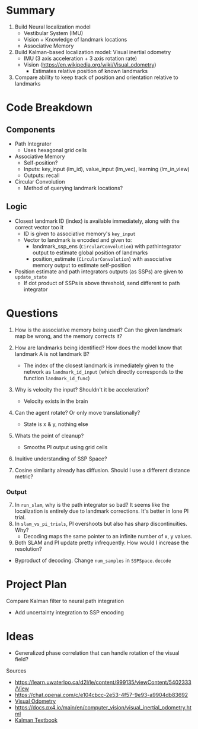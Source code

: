 # Summary
1. Build Neural localization model
   - Vestibular System (IMU)
   - Vision + Knowledge of landmark locations
   - Associative Memory
2. Build Kalman-based localization model: Visual inertial odometry
   - IMU (3 axis acceleration + 3 axis rotation rate)
   - Vision (https://en.wikipedia.org/wiki/Visual_odometry)
     - Estimates relative position of known landmarks
3. Compare ability to keep track of position and orientation relative to landmarks 


# Code Breakdown
## Components
- Path Integrator
  - Uses hexagonal grid cells
- Associative Memory
  - Self-position?
  - Inputs: key_input (lm_id), value_input (lm_vec), learning (lm_in_view)
  - Outputs: recall
- Circular Convolution
  - Method of querying landmark locations?

## Logic
- Closest landmark ID (index) is available immediately, along with the correct vector too it
  - ID is given to associative memory's `key_input`
  - Vector to landmark is encoded and given to:
    - landmark_ssp_ens (`CircularConvolution`) with pathintegrator output to estimate global position of landmarks
    - position_estimate (`CircularConvolution`) with associative memory output to estimate self-position
- Position estimate and path integrators outputs (as SSPs) are given to `update_state`
  - If dot product of SSPs is above threshold, send different to path integrator


# Questions
1. How is the associative memory being used? Can the given landmark map be wrong, and the memory corrects it?
2. How are landmarks being identified? How does the model know that landmark A is not landmark B?
   - The index of the closest landmark is immediately given to the network as `landmark_id_input` (which directly corresponds to the function `landmark_id_func`)
3. Why is velocity the input? Shouldn't it be acceleration?
   - Velocity exists in the brain
4. Can the agent rotate? Or only move translationally?
   - State is x & y, nothing else
5. Whats the point of cleanup?
   - Smooths PI output using grid cells
6. Inuitive understanding of SSP Space?

7. Cosine similarity already has diffusion. Should I use a different distance metric?

### Output
7. In `run_slam`, why is the path integrator so bad? It seems like the localization is entirely due to landmark corrections. It's better in lone PI trial.
8. In `slam_vs_pi_trials`, PI overshoots but also has sharp discontinuities. Why?
   - Decoding maps the same pointer to an infinite number of x, y values.
9.  Both SLAM and PI update pretty infrequently. How would I increase the resolution?
   - Byproduct of decoding. Change `num_samples` in `SSPSpace.decode`


# Project Plan
Compare Kalman filter to neural path integration
 - Add uncertainty integration to SSP encoding


# Ideas
- Generalized phase correlation that can handle rotation of the visual field?



Sources
- https://learn.uwaterloo.ca/d2l/le/content/999135/viewContent/5402333/View
- https://chat.openai.com/c/e104cbcc-2e53-4f57-9e93-a9904db83692
- [Visual Odometry](https://en.wikipedia.org/wiki/Visual_odometry)
- https://docs.px4.io/main/en/computer_vision/visual_inertial_odometry.html
- [Kalman Textbook](https://drive.google.com/file/d/0By_SW19c1BfhSVFzNHc0SjduNzg/view?resourcekey=0-41olC9ht9xE3wQe2zHZ45A)